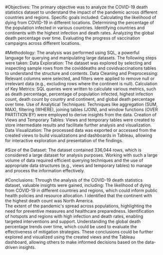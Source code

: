 #Objectives:
The primary objective was to analyze the COVID-19 death statistics dataset to understand the impact of the pandemic across different countries and regions. Specific goals included:
Calculating the likelihood of dying from COVID-19 in different locations.
Determining the percentage of the population infected in various countries.
Identifying countries and continents with the highest infection and death rates.
Analyzing the global death percentage over time.
Evaluating the progress of vaccination campaigns across different locations.

#Methodology:
The analysis was performed using SQL, a powerful language for querying and manipulating large datasets. The following steps were taken:
Data Exploration: The dataset was explored by selecting and inspecting sample rows from the coviddeaths and covidvaccinations tables to understand the structure and contents.
Data Cleaning and Preprocessing: Relevant columns were selected, and filters were applied to remove null or irrelevant data (e.g., excluding rows where the continent is null).
Calculation of Key Metrics: SQL queries were written to calculate various metrics, such as death percentage, percentage of population infected, highest infection count, death count by country and continent, and global death percentage over time.
Use of Analytical Techniques: Techniques like aggregation (SUM, MAX), filtering (WHERE), joining tables (JOIN), and window functions (OVER PARTITION BY) were employed to derive insights from the data.
Creation of Views and Temporary Tables: Views and temporary tables were created to store intermediate results and facilitate further analysis and visualization.
Data Visualization: The processed data was exported or accessed from the created views to build visualizations and dashboards in Tableau, allowing for interactive exploration and presentation of the findings.

#Size of the Dataset:
The dataset contained 336,044 rows, which is considered a large dataset for analysis purposes. Working with such a large volume of data required efficient querying techniques and the use of appropriate data structures (e.g., views and temporary tables) to manage and process the information effectively.

#Conclusions:
Through the analysis of the COVID-19 death statistics dataset, valuable insights were gained, including:
The likelihood of dying from COVID-19 in different countries and regions, which could inform public health policies and resource allocation. I identified that the continent with the highest death count was North America.  
The extent of the pandemic's spread across populations, highlighting the need for preventive measures and healthcare preparedness.
Identification of hotspots and regions with high infection and death rates, enabling targeted interventions and support.
Understanding the global death percentage trends over time, which could be used to evaluate the effectiveness of mitigation strategies.
These conclusions could be further explored and visualized using the created views and the Tableau dashboard, allowing others to make informed decisions based on the data-driven insights.
